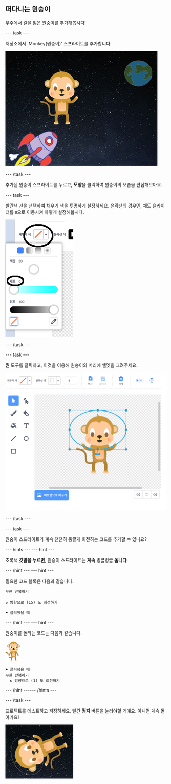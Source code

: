 ## 떠다니는 원숭이

우주에서 길을 잃은 원숭이를 추가해봅시다!

--- task ---

저장소에서 'Monkey(원숭이)' 스프라이트를 추가합니다.

![원숭이 스프라이트 추가](images/space-monkey-sprite.png)

--- /task ---

추가된 원숭이 스프라이트를 누르고, **모양**을 클릭하여 원숭이의 모습을 편집해보아요.

--- task ---

빨간색 선을 선택하여 채우기 색을 투명하게 설정하세요. 윤곽선의 경우엔, 채도 슬라이더를 `0`으로 이동시켜 하얗게 설정해봅시다.

![흰색 만들기](images/make-white.png)

--- /task ---

--- task ---

**원** 도구를 클릭하고, 이것을 이용해 원숭이의 머리에 헬멧을 그려주세요.

![원숭이 우주 헬멧](images/space-monkey-edit.png)

--- /task ---

--- task ---

원숭이 스프라이트가 계속 천천히 둥글게 회전하는 코드를 추가할 수 있나요?

--- hints ---
 --- hint ---

초록색 **깃발을 누르면**, 원숭이 스프라이트는 **계속** 빙글빙글 **돕니다**.

--- /hint --- --- hint ---

필요한 코드 블록은 다음과 같습니다.

```blocks3
무한 반복하기

↻ 방향으로 (15) 도 회전하기

⚑ 클릭했을 때
```

--- /hint --- --- hint ---

원숭이를 돌리는 코드는 다음과 같습니다.

![원숭이 스프라이트](images/sprite-monkey.png)

```blocks3
⚑ 클릭했을 때
무한 반복하기 
  ↻ 방향으로 (1) 도 회전하기
```

--- /hint ------ /hints ---

--- /task ---

프로젝트를 테스트하고 저장하세요. 빨간 **정지** 버튼을 눌러야할 거예요. 아니면 계속 돌아가요!

![회전하는 원숭이 테스트하기](images/space-spin-test.png)